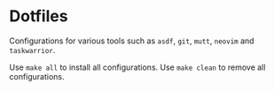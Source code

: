 # Dotfiles

Configurations for various tools such as `asdf`, `git`, `mutt`, `neovim` and `taskwarrior`.

Use `make all` to install all configurations. Use `make clean` to remove all configurations.
